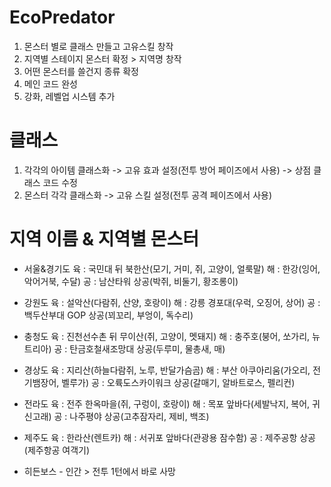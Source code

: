 # EcoPredator
1. 몬스터 별로 클래스 만들고 고유스킬 창작
2. 지역별 스테이지 몬스터 확정 > 지역명 창작
3. 어떤 몬스터를 쓸건지 종류 확정
4. 메인 코드 완성
5. 강화, 레벨업 시스템 추가

# 클래스
1. 각각의 아이템 클래스화 -> 고유 효과 설정(전투 방어 페이즈에서 사용) -> 상점 클래스 코드 수정
2. 몬스터 각각 클래스화 -> 고유 스킬 설정(전투 공격 페이즈에서 사용)

# 지역 이름 & 지역별 몬스터
- 서울&경기도
육 : 국민대 뒤 북한산(모기, 거미, 쥐, 고양이, 얼룩말)
해 : 한강(잉어, 악어거북, 수달)
공 : 남산타워 상공(박쥐, 비둘기, 황조롱이)

- 강원도
육 : 설악산(다람쥐, 산양, 호랑이)
해 : 강릉 경포대(우럭, 오징어, 상어)
공 : 백두산부대 GOP 상공(꾀꼬리, 부엉이, 독수리) 

- 충청도
육 : 진천선수촌 뒤 무이산(쥐, 고양이, 멧돼지)
해 : 충주호(붕어, 쏘가리, 뉴트리아)
공 : 탄금호철새조망대 상공(두루미, 물총새, 매)

- 경상도
육 : 지리산(하늘다람쥐, 노루, 반달가슴곰)
해 : 부산 아쿠아리움(가오리, 전기뱀장어, 벨루가)
공 : 오륙도스카이워크 상공(갈매기, 알바트로스, 펠리컨) 

- 전라도
육 : 전주 한옥마을(쥐, 구렁이, 호랑이)
해 : 목포 앞바다(세발낙지, 복어, 귀신고래)
공 : 나주평야 상공(고추잠자리, 제비, 백조)

- 제주도
육 : 한라산(렌트카)
해 : 서귀포 앞바다(관광용 잠수함)
공 : 제주공항 상공(제주항공 여객기)

- 히든보스 - 인간 > 전투 1턴에서 바로 사망
